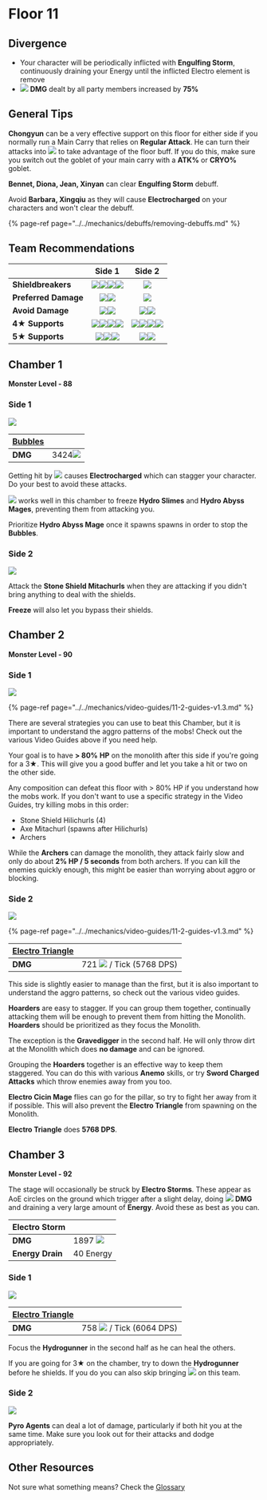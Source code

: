 # Floor 11

## Divergence

* Your character will be periodically inflicted with **Engulfing Storm**, continuously draining your Energy until the inflicted Electro element is remove
* ![](../../.gitbook/assets/cryo_small.png) **DMG** dealt by all party members increased by **75%**

## General Tips

**Chongyun** can be a very effective support on this floor for either side if you normally run a Main Carry that relies on **Regular Attack**. He can turn their attacks into ![](../../.gitbook/assets/cryo_small.png) to take advantage of the floor buff. If you do this, make sure you switch out the goblet of your main carry with a **ATK%** or **CRYO%** goblet.

**Bennet, Diona, Jean, Xinyan** can clear **Engulfing Storm** debuff.

Avoid **Barbara, Xingqiu** as they will cause **Electrocharged** on your characters and won't clear the debuff.

{% page-ref page="../../mechanics/debuffs/removing-debuffs.md" %}

## Team Recommendations

|  | Side 1 | Side 2 |
| :--- | :---: | :---: |
| **Shieldbreakers** | ![](../../.gitbook/assets/pyro_small.png)![](../../.gitbook/assets/cryo_small.png)![](../../.gitbook/assets/electro_small.png)![](../../.gitbook/assets/geo_small.png) | ![](../../.gitbook/assets/geo_small.png) |
| **Preferred Damage** | ![](../../.gitbook/assets/pyro_small.png)![](../../.gitbook/assets/cryo_small.png) | ![](../../.gitbook/assets/physical_small.png) |
| **Avoid Damage** | ![](../../.gitbook/assets/hydro_small.png)![](../../.gitbook/assets/electro_small.png) | ![](../../.gitbook/assets/pyro_small.png)![](../../.gitbook/assets/electro_small.png) |
| **4**★ **Supports** | ![](../../.gitbook/assets/ui_avataricon_bennett.png)![](../../.gitbook/assets/ui_avataricon_chongyun.png)![](../../.gitbook/assets/ui_avataricon_diona.png)![](../../.gitbook/assets/ui_avataricon_kaeya.png) | ![](../../.gitbook/assets/ui_avataricon_bennett.png)![](../../.gitbook/assets/ui_avataricon_chongyun.png)![](../../.gitbook/assets/ui_avataricon_diona.png)![](../../.gitbook/assets/ui_avataricon_xinyan.png) |
| **5**★ **Supports** | ![](../../.gitbook/assets/ui_avataricon_aether.png)![](../../.gitbook/assets/ui_avataricon_lumine.png)![](../../.gitbook/assets/ui_avataricon_venti.png) | ![](../../.gitbook/assets/ui_avataricon_jean.png)![](../../.gitbook/assets/ui_avataricon_venti.png) |

## Chamber 1

**Monster Level - 88**

### Side 1

![](../../.gitbook/assets/11-1-1.png)

| [Bubbles](../../mechanics/auras/bubbles.md) |  |
| :--- | :--- |
| **DMG** | 3424![](../../.gitbook/assets/hydro_small.png) |

Getting hit by ![](../../.gitbook/assets/hydro_small.png) causes **Electrocharged** which can stagger your character. Do your best to avoid these attacks.

![](../../.gitbook/assets/cryo_small.png) works well in this chamber to freeze **Hydro Slimes** and **Hydro Abyss Mages**, preventing them from attacking you.

Prioritize **Hydro Abyss Mage** once it spawns spawns in order to stop the **Bubbles**.

### Side 2

![](../../.gitbook/assets/11-1-2.png)

Attack the **Stone Shield Mitachurls** when they are attacking if you didn't bring anything to deal with the shields.

**Freeze** will also let you bypass their shields.

## **Chamber 2**

**Monster Level - 90**

### Side 1

![](../../.gitbook/assets/11-2-1.png)

{% page-ref page="../../mechanics/video-guides/11-2-guides-v1.3.md" %}

There are several strategies you can use to beat this Chamber, but it is important to understand the aggro patterns of the mobs! Check out the various Video Guides above if you need help.

Your goal is to have **&gt; 80%** **HP** on the monolith after this side if you're going for a 3★. This will give you a good buffer and let you take a hit or two on the other side.

Any composition can defeat this floor with &gt; 80% HP if you understand how the mobs work. If you don't want to use a specific strategy in the Video Guides, try killing mobs in this order:

* Stone Shield Hilichurls \(4\)
* Axe Mitachurl \(spawns after Hilichurls\)
* Archers

While the **Archers** can damage the monolith, they attack fairly slow and only do about **2% HP / 5 seconds** from both archers. If you can kill the enemies quickly enough, this might be easier than worrying about aggro or blocking.

### Side 2

![](../../.gitbook/assets/11-2-2.png)

{% page-ref page="../../mechanics/video-guides/11-2-guides-v1.3.md" %}

| [Electro Triangle](../../mechanics/auras/electro-triangle.md) |  |
| :--- | :--- |
| **DMG** | 721 ![](../../.gitbook/assets/electro_small.png) / Tick \(5768 DPS\) |

This side is slightly easier to manage than the first, but it is also important to understand the aggro patterns, so check out the various video guides.

**Hoarders** are easy to stagger. If you can group them together, continually attacking them will be enough to prevent them from hitting the Monolith. **Hoarders** should be prioritized as they focus the Monolith.

The exception is the **Gravedigger** in the second half. He will only throw dirt at the Monolith which does **no damage** and can be ignored.

Grouping the **Hoarders** together is an effective way to keep them staggered. You can do this with various **Anemo** skills, or try **Sword Charged Attacks** which throw enemies away from you too.

**Electro Cicin Mage** flies can go for the pillar, so try to fight her away from it if possible. This will also prevent the **Electro Triangle** from spawning on the Monolith.

**Electro Triangle** does **5768 DPS**.

## **Chamber 3**

**Monster Level - 92**

The stage will occasionally be struck by **Electro Storms**. These appear as AoE circles on the ground which trigger after a slight delay, doing ![](../../.gitbook/assets/electro_small.png) **DMG** and draining a very large amount of **Energy**. Avoid these as best as you can.

| Electro Storm |  |
| :--- | :--- |
| **DMG** | 1897 ![](../../.gitbook/assets/electro_small.png)  |
| **Energy Drain** | 40 Energy |

### Side 1

![](../../.gitbook/assets/11-3-1.png)

| [Electro Triangle](../../mechanics/auras/electro-triangle.md) |  |
| :--- | :--- |
| **DMG** | 758 ![](../../.gitbook/assets/electro_small.png) / Tick \(6064 DPS\) |

Focus the **Hydrogunner** in the second half as he can heal the others.

If you are going for 3★ on the chamber, try to down the **Hydrogunner** before he shields. If you do you can also skip bringing ![](../../.gitbook/assets/electro_small.png) on this team.

### Side 2

![](../../.gitbook/assets/11-3-2.png)

**Pyro Agents** can deal a lot of damage, particularly if both hit you at the same time. Make sure you look out for their attacks and dodge appropriately.

## Other Resources

Not sure what something means? Check the [Glossary](../glossary.md)

